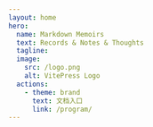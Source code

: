 ```yaml
---
layout: home
hero:
  name: Markdown Memoirs
  text: Records & Notes & Thoughts
  tagline: 
  image:
    src: /logo.png
    alt: VitePress Logo
  actions:
    - theme: brand
      text: 文档入口
      link: /program/
---
```

<confetti />
<HomeUnderLine />
